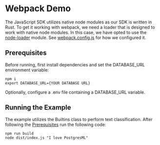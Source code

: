 # Webpack Demo

The JavaScript SDK utilizes native node modules as our SDK is written in Rust. To get it working with webpack, we need a loader that is designed to work with native node modules. In this case, we have opted to use the [node-loader](https://github.com/webpack-contrib/node-loader) module. See [webpack.config.js](./webpack.config.js) for how we configured it.

## Prerequisites

Before running, first install dependencies and set the DATABASE_URL environment variable:
```
npm i
export DATABASE_URL={YOUR DATABASE URL}
```

Optionally, configure a .env file containing a DATABASE_URL variable.

## Running the Example

The example utilizes the Builtins class to perform text classification. After following the [Prerequisites](#/Prerequisites) run the following code:
```
npm run build
node dist/index.js "I love PostgresML"
```
